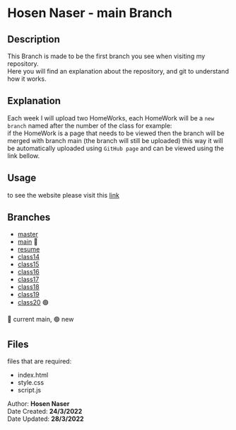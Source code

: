 # Hosen Naser - main Branch

## Description

This Branch is made to be the first branch you see when visiting my repository.<br>
Here you will find an explanation about the repository, and git to understand how it works.<br>

## Explanation

Each week I will upload two HomeWorks, each HomeWork will be a `new branch` named after the number of the class for example:<br>
if the HomeWork is a page that needs to be viewed then the branch will be merged with branch main (the branch will still be uploaded) this way it will be automatically uploaded using `GitHub page` and can be viewed using the link bellow.<br>

## Usage

to see the website please visit this [link](https://fullstack-alfanar.github.io/hosen-n-homework/)

## Branches

- [master](https://github.com/Fullstack-Alfanar/hosen-n-homework/tree/master)
- [main](https://github.com/Fullstack-Alfanar/hosen-n-homework/tree/main) 🔵
- [resume](https://github.com/Fullstack-Alfanar/hosen-n-homework/tree/CV) 
- [class14](https://github.com/Fullstack-Alfanar/hosen-n-homework/tree/class14) 
- [class15](https://github.com/Fullstack-Alfanar/hosen-n-homework/tree/class15)
- [class16](https://github.com/Fullstack-Alfanar/hosen-n-homework/tree/class16) 
- [class17](https://github.com/Fullstack-Alfanar/hosen-n-homework/tree/class17) 
- [class18](https://github.com/Fullstack-Alfanar/hosen-n-homework/tree/class18) 
- [class19](https://github.com/Fullstack-Alfanar/hosen-n-homework/tree/class19) 
- [class20](https://github.com/Fullstack-Alfanar/hosen-n-homework/tree/class20) 🟢

🔵 current main, 🟢 new

## Files

files that are required:

- index.html
- style.css
- script.js


Author: **Hosen Naser**<br>
Date Created: **24/3/2022**<br>
Date Updated: **28/3/2022**
